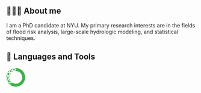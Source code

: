 ## 👩🏻‍💻 About me
I am a PhD candidate at NYU. My primary research interests are in the fields of flood risk analysis, large-scale hydrologic modeling, and statistical techniques.

## 🚀  Languages and Tools
<p align="left">
  <img src="images/anaconda.png" alt="Anaconda" width="50" height="50"/>
</p>
<!--
**omidemam/omidemam** is a ✨ _special_ ✨ repository because its `README.md` (this file) appears on your GitHub profile.

Here are some ideas to get you started:

- 🔭 I’m currently working on ...
- 🌱 I’m currently learning ...
- 👯 I’m looking to collaborate on ...
- 🤔 I’m looking for help with ...
- 💬 Ask me about ...
- 📫 How to reach me: ...
- 😄 Pronouns: ...
- ⚡ Fun fact: ...
-->
